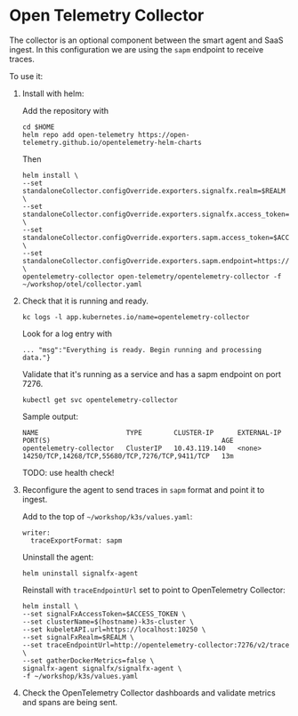 # Open Telemetry Collector

The collector is an optional component between the smart agent and SaaS ingest. In this configuration we are using the `sapm` endpoint to receive traces.

To use it:

1. Install with helm:

    Add the repository with
    ```
    cd $HOME
    helm repo add open-telemetry https://open-telemetry.github.io/opentelemetry-helm-charts
    ```

    Then

    ```
    helm install \
    --set standaloneCollector.configOverride.exporters.signalfx.realm=$REALM \
    --set standaloneCollector.configOverride.exporters.signalfx.access_token=$ACCESS_TOKEN \
    --set standaloneCollector.configOverride.exporters.sapm.access_token=$ACCESS_TOKEN \
    --set standaloneCollector.configOverride.exporters.sapm.endpoint=https://ingest.$REALM.signalfx.com/v2/trace \
    opentelemetry-collector open-telemetry/opentelemetry-collector -f ~/workshop/otel/collector.yaml
    ```

1. Check that it is running and ready.

    ```
    kc logs -l app.kubernetes.io/name=opentelemetry-collector
    ```

    Look for a log entry with
    ```
    ... "msg":"Everything is ready. Begin running and processing data."}
    ```

    Validate that it's running as a service and has a sapm endpoint on port 7276.

    ```
    kubectl get svc opentelemetry-collector
    ```

    Sample output:

    ```
    NAME                      TYPE        CLUSTER-IP      EXTERNAL-IP   PORT(S)                                           AGE
    opentelemetry-collector   ClusterIP   10.43.119.140   <none>        14250/TCP,14268/TCP,55680/TCP,7276/TCP,9411/TCP   13m
    ```

    TODO: use health check!

1. Reconfigure the agent to send traces in `sapm` format and point it to ingest.

    Add to the top of `~/workshop/k3s/values.yaml`:
    ```
    writer:
      traceExportFormat: sapm
    ```

    Uninstall the agent:

    ```
    helm uninstall signalfx-agent
    ```

    Reinstall with `traceEndpointUrl` set to point to OpenTelemetry Collector:

    ```
    helm install \
    --set signalFxAccessToken=$ACCESS_TOKEN \
    --set clusterName=$(hostname)-k3s-cluster \
    --set kubeletAPI.url=https://localhost:10250 \
    --set signalFxRealm=$REALM \
    --set traceEndpointUrl=http://opentelemetry-collector:7276/v2/trace \
    --set gatherDockerMetrics=false \
    signalfx-agent signalfx/signalfx-agent \
    -f ~/workshop/k3s/values.yaml
    ```

1. Check the OpenTelemetry Collector dashboards and validate metrics and spans are being sent.
